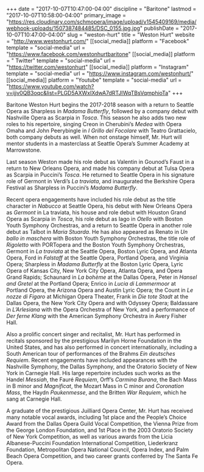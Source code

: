 +++
date = "2017-10-07T10:47:00-04:00"
discipline = "Baritone"
lastmod = "2017-10-07T10:58:00-04:00"
primary_image = "https://res.cloudinary.com/schmopera/image/upload/v1545409169/media/webhook-uploads/1507387484485/DSC_0155.jpg.jpg"
publishDate = "2017-10-07T10:47:00-04:00"
slug = "weston-hurt"
title = "Weston Hurt"
website = "http://www.westonhurt.com/"
[[social_media]]
platform = "Facebook"
template = "social-media"
url = "https://www.facebook.com/westonhurtbaritone"
[[social_media]]
platform = " Twitter"
template = "social-media"
url = "https://twitter.com/westonhurt"
[[social_media]]
platform = "Instagram"
template = "social-media"
url = "https://www.instagram.com/westonhurt/"
[[social_media]]
platform = "Youtube"
template = "social-media"
url = "https://www.youtube.com/watch?v=ijjv0QB3oqc&list=PLGD5AXWxIXdwA7dRTJIWqTBsVqmphioTa"
+++

Baritone Weston Hurt begins the 2017-2018 season with a return to Seattle Opera as Sharpless in *Madama Butterfly*, followed by a company debut with Nashville Opera as Scarpia in *Tosca*. This season he also adds two new roles to his repertoire, singing Creon in Cherubini’s *Medea* with Opera Omaha and John Peerybingle in *I Grillo del Focolare* with Teatro Grattacielo, both company debuts as well. When not onstage himself, Mr. Hurt will mentor students in a masterclass at Seattle Opera’s Summer Academy at Marrowstone.

Last season Weston made his role debut as Valentin in Gounod’s Faust in a return to New Orleans Opera, and made his company debut at Tulsa Opera as Scarpia in Puccini’s *Tosca*. He returned to Seattle Opera in his signature role of Germont in Verdi’s *La traviata*, and inaugurated the Berkshire Opera Festival as Sharpless in Puccini’s *Madama Butterfly*.

Recent opera engagements have included his role debut as the title character in *Nabucco* at Seattle Opera, his debut with New Orleans Opera as *Germont* in La traviata, his house and role debut with Houston Grand Opera as Scarpia in *Tosca*, his role debut as Iago in *Otello* with Boston Youth Symphony Orchestras, and a return to Seattle Opera in another role debut as Talbot in *Maria Stuarda*. He has also appeared as Renato in *Un ballo in maschera* with Boston Youth Symphony Orchestras, the title role of *Rigoletto* with PORTopera and the Boston Youth Symphony Orchestras, Germont in *La traviata* at the Seattle Opera, Boston Lyric Opera, and Atlanta Opera, Ford in *Falstaff* at the Seattle Opera, Portland Opera, and Virginia Opera; Sharpless in *Madama Butterfly* at the Boston Lyric Opera, Lyric Opera of Kansas City, New York City Opera, Atlanta Opera, and Opera Grand Rapids; Schaunard in *La bohème* at the Dallas Opera, Peter in *Hansel and Gretel* at the Portland Opera; Enrico in *Lucia di Lammermoor* at Portland Opera, the Arizona Opera and Austin Lyric Opera; the Count in *Le nozze di Figaro* at Michigan Opera Theater, Frank in *Die tote Stadt* at the Dallas Opera, the New York City Opera and with Odyssey Opera; Baldassare in *L’Arlesiana* with the Opera Orchestra of New York, and a performance of *Der ferne Klang* with the American Symphony Orchestra in Avery Fisher Hall.

Also a prolific concert singer and recitalist, Mr. Hurt has performed in recitals sponsored by the prestigious Marilyn Horne Foundation in the United States, and has also performed in concert internationally, including a South American tour of performances of the Brahms *Ein deutsches Requiem*. Recent engagements have included appearances with the Nashville Symphony, the Dallas Symphony, and the Oratorio Society of New York in Carnegie Hall. His large repertoire includes such works as the Handel *Messiah*, the Fauré *Requiem*, Orff’s *Carmina Burana*, the Bach Mass in B minor and *Magnificat*, the Mozart Mass in C minor and *Coronation Mass*, the Haydn *Paukenmesse*, and the Britten *War Requiem*, which he sang at Carnegie Hall.

A graduate of the prestigious Juilliard Opera Center, Mr. Hurt has received many notable vocal awards, including 1st place and the People’s Choice Award from the Dallas Opera Guild Vocal Competition, the Vienna Prize from the George London Foundation, and 1st Place in the 2003 Oratorio Society of New York Competition, as well as various awards from the Licia Albanese-Puccini Foundation International Competition, Liederkranz Foundation, Metropolitan Opera National Council, Opera Index, and Palm Beach Opera Competition, and two career grants conferred by The Santa Fe Opera.
